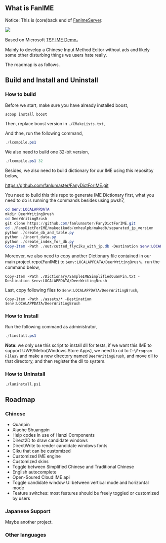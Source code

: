 ## What is FanIME

Notice: This is (core)back end of [FanImeServer](https://github.com/fanlumaster/FanImeServer).

![](https://s2.loli.net/2025/03/22/eDUYa3gR9V4Qziy.png)

Based on Microsoft [TSF IME Demo](https://github.com/microsoft/Windows-classic-samples/tree/main/Samples/IME/cpp/SampleIME)。

Mainly to develop a Chinese Input Method Editor without ads and likely some other disturbing things we users hate really.

The roadmap is as follows.

## Build and Install and Uninstall

### How to build

Before we start, make sure you have already installed boost,

```powershell
scoop install boost
```

Then, replace boost version in `./CMakeLists.txt`,

And thne, run the following command,

```powershell
./lcompile.ps1
```

We also need to build one 32-bit version,

```powershell
./lcompile.ps1 32
```

Besides, we also need to build dictionary for our IME using this repositoy below,

<https://github.com/fanlumaster/FanyDictForIME.git>

You need to build this this repo to generate IME Dictionary first, what you need to do is running the commands besides using pwsh7,

```powershell
cd $env:LOCALAPPDATA
mkdir DeerWritingBrush
cd DeerWritingBrush
git clone https://github.com/fanlumaster/FanyDictForIME.git
cd ./FanyDictForIME/makecikudb/xnheulpb/makedb/separated_jp_version
python ./create_db_and_table.py
python ./insert_data.py
python ./create_index_for_db.py
Copy-Item -Path ./out/cutted_flyciku_with_jp.db -Destination $env:LOCALAPPDATA/DeerWritingBrush
```

Moreover, we also need to copy another Dictionary file contained in our main project repo(FanIME) to `$env:LOCALAPPDATA/DeerWritingBrush`，run the command below,

```powersehll
Copy-Item -Path ./Dictionary/SampleIMESimplifiedQuanPin.txt -Destination $env:LOCALAPPDATA/DeerWritingBrush
```

Last, copy following files to `$env:LOCALAPPDATA/DeerWritingBrush`,

```powersehll
Copy-Item -Path ./assets/* -Destination $env:LOCALAPPDATA/DeerWritingBrush
```

### How to Install

Run the following command as administrator,

```powershell
./linstall.ps1
```

**Note**: we only use this script to install dll for tests, if we want this IME to support UWP/Metro(Windows Store Apps), we need to cd to `C:\Program Files\` and make a new directory named `DeerWritingBrush`, and move dll to that directory, and then register the dll to system.

### How to Uninstall

```shell
./luninstall.ps1
```

## Roadmap

### Chinese

- Quanpin
- Xiaohe Shuangpin
- Help codes in use of Hanzi Components
- Direct2D to draw candidate windows
- DirectWrite to render candidate windows fonts
- Ciku that can be customized
- Customized IME engine
- Customized skins
- Toggle between Simplified Chinese and Traditional Chinese
- English autocomplete
- Open-Soured Cloud IME api
- Toggle candidate window UI between vertical mode and horizontal mode
- Feature switches: most features should be freely toggled or customized by users

### Japanese Support

Maybe another project.

### Other languages
